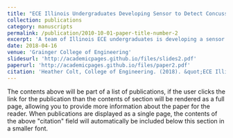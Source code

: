 ```yaml
---
title: "ECE Illinois Undergraduates Developing Sensor to Detect Concussions in Athletes"
collection: publications
category: manuscripts
permalink: /publication/2010-10-01-paper-title-number-2
excerpt: 'A team of Illinois ECE undergraduates is developing a sensor to help detect concussions in athletes.'
date: 2018-04-16
venue: 'Grainger College of Engineering'
slidesurl: 'http://academicpages.github.io/files/slides2.pdf'
paperurl: 'http://academicpages.github.io/files/paper2.pdf'
citation: 'Heather Colt, College of Engineering. (2018). &quot;ECE Illinois Undergraduates Developing Sensor to Detect Concussions in Athletes. Number 2.&quot; <i>Grainger College of Engineering</i>. 1(2).'
---
```


The contents above will be part of a list of publications, if the user clicks the link for the publication than the contents of section will be rendered as a full page, allowing you to provide more information about the paper for the reader. When publications are displayed as a single page, the contents of the above "citation" field will automatically be included below this section in a smaller font.